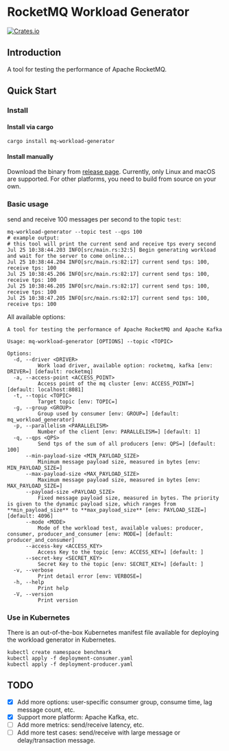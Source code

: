 # RocketMQ Workload Generator

[![Crates.io][crates-image]][crates-url]

## Introduction

A tool for testing the performance of Apache RocketMQ.

## Quick Start

### Install

#### Install via cargo

```shell
cargo install mq-workload-generator
```

#### Install manually

Download the binary from [release page](https://github.com/ShadowySpirits/mq-workload-generator/releases). Currently, only Linux and macOS are supported. For other platforms, you need to build from source on your own.

### Basic usage

send and receive 100 messages per second to the topic `test`:

```shell
mq-workload-generator --topic test --qps 100
# example output: 
# this tool will print the current send and receive tps every second
Jul 25 10:38:44.203 INFO[src/main.rs:32:5] Begin generating workload and wait for the server to come online...
Jul 25 10:38:44.204 INFO[src/main.rs:82:17] current send tps: 100, receive tps: 100
Jul 25 10:38:45.206 INFO[src/main.rs:82:17] current send tps: 100, receive tps: 100
Jul 25 10:38:46.205 INFO[src/main.rs:82:17] current send tps: 100, receive tps: 100
Jul 25 10:38:47.205 INFO[src/main.rs:82:17] current send tps: 100, receive tps: 100
```

All available options:

```shell
A tool for testing the performance of Apache RocketMQ and Apache Kafka

Usage: mq-workload-generator [OPTIONS] --topic <TOPIC>

Options:
  -d, --driver <DRIVER>
          Work load driver, available option: rocketmq, kafka [env: DRIVER=] [default: rocketmq]
  -a, --access-point <ACCESS_POINT>
          Access point of the mq cluster [env: ACCESS_POINT=] [default: localhost:8081]
  -t, --topic <TOPIC>
          Target topic [env: TOPIC=]
  -g, --group <GROUP>
          Group used by consumer [env: GROUP=] [default: mq_workload_generator]
  -p, --parallelism <PARALLELISM>
          Number of the client [env: PARALLELISM=] [default: 1]
  -q, --qps <QPS>
          Send tps of the sum of all producers [env: QPS=] [default: 100]
      --min-payload-size <MIN_PAYLOAD_SIZE>
          Minimum message payload size, measured in bytes [env: MIN_PAYLOAD_SIZE=]
      --max-payload-size <MAX_PAYLOAD_SIZE>
          Maximum message payload size, measured in bytes [env: MAX_PAYLOAD_SIZE=]
      --payload-size <PAYLOAD_SIZE>
          Fixed message payload size, measured in bytes. The priority is given to the dynamic payload size, which ranges from **min_payload_size** to **max_payload_size** [env: PAYLOAD_SIZE=] [default: 4096]
      --mode <MODE>
          Mode of the workload test, available values: producer, consumer, producer_and_consumer [env: MODE=] [default: producer_and_consumer]
      --access-key <ACCESS_KEY>
          Access Key to the topic [env: ACCESS_KEY=] [default: ]
      --secret-key <SECRET_KEY>
          Secret Key to the topic [env: SECRET_KEY=] [default: ]
  -v, --verbose
          Print detail error [env: VERBOSE=]
  -h, --help
          Print help
  -V, --version
          Print version
```

### Use in Kubernetes

There is an out-of-the-box Kubernetes manifest file available for deploying the workload generator in Kubernetes.

```shell
kubectl create namespace benchmark
kubectl apply -f deployment-consumer.yaml
kubectl apply -f deployment-producer.yaml
```

## TODO

- [x] Add more options: user-specific consumer group, consume time, lag message count, etc.
- [x] Support more platform: Apache Kafka, etc.
- [ ] Add more metrics: send/receive latency, etc.
- [ ] Add more test cases: send/receive with large message or delay/transaction message.

[crates-image]: https://img.shields.io/crates/v/mq-workload-generator.svg
[crates-url]: https://crates.io/crates/mq-workload-generator
